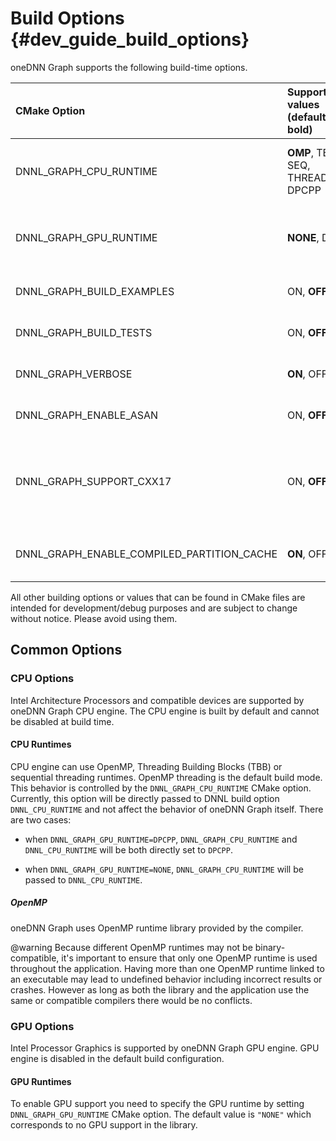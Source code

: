 # Build Options {#dev_guide_build_options}

oneDNN Graph supports the following build-time options.

| CMake Option                | Supported values (defaults in bold) | Description
| :---                        | :---                                | :---
| DNNL_GRAPH_CPU_RUNTIME      | **OMP**, TBB, SEQ, THREADPOOL, DPCPP| Defines the threading runtime for CPU engines
| DNNL_GRAPH_GPU_RUNTIME      | **NONE**, DPCPP                     | Defines the offload runtime for GPU engines
| DNNL_GRAPH_BUILD_EXAMPLES   | ON, **OFF**                         | Controls building the examples
| DNNL_GRAPH_BUILD_TESTS      | ON, **OFF**                         | Controls building the tests
| DNNL_GRAPH_VERBOSE          | **ON**, OFF                         | Enables verbose mode
| DNNL_GRAPH_ENABLE_ASAN      | ON, **OFF**                         | Enables sanitizer check
| DNNL_GRAPH_SUPPORT_CXX17    | ON, **OFF**                         | Enables features from c++ standard 17 (gcc/clang >= 5)
| DNNL_GRAPH_ENABLE_COMPILED_PARTITION_CACHE | **ON**, OFF          | Enables compiled partition cache

All other building options or values that can be found in CMake files are
intended for development/debug purposes and are subject to change without
notice. Please avoid using them.

## Common Options

### CPU Options

Intel Architecture Processors and compatible devices are supported by
oneDNN Graph CPU engine. The CPU engine is built by default and cannot
be disabled at build time.

#### CPU Runtimes

CPU engine can use OpenMP, Threading Building Blocks (TBB) or sequential
threading runtimes. OpenMP threading is the default build mode. This behavior
is controlled by the `DNNL_GRAPH_CPU_RUNTIME` CMake option. Currently, this
option will be directly passed to DNNL build option `DNNL_CPU_RUNTIME` and not
affect the behavior of oneDNN Graph itself. There are two cases:

- when `DNNL_GRAPH_GPU_RUNTIME=DPCPP`, `DNNL_GRAPH_CPU_RUNTIME` and
  `DNNL_CPU_RUNTIME` will be both directly set to `DPCPP`.

- when `DNNL_GRAPH_GPU_RUNTIME=NONE`, `DNNL_GRAPH_CPU_RUNTIME` will be passed to
  `DNNL_CPU_RUNTIME`.

##### OpenMP

oneDNN Graph uses OpenMP runtime library provided by the compiler.

@warning
Because different OpenMP runtimes may not be binary-compatible, it's important
to ensure that only one OpenMP runtime is used throughout the application.
Having more than one OpenMP runtime linked to an executable may lead to
undefined behavior including incorrect results or crashes. However as long as
both the library and the application use the same or compatible compilers there
would be no conflicts.

### GPU Options

Intel Processor Graphics is supported by oneDNN Graph GPU engine. GPU engine
is disabled in the default build configuration.

#### GPU Runtimes

To enable GPU support you need to specify the GPU runtime by setting
`DNNL_GRAPH_GPU_RUNTIME` CMake option. The default value is `"NONE"` which
corresponds to no GPU support in the library.
